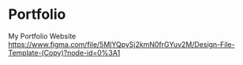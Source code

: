 # Portfolio
My Portfolio Website
https://www.figma.com/file/5MlYQpySj2kmN0frGYuv2M/Design-File-Template-(Copy)?node-id=0%3A1
